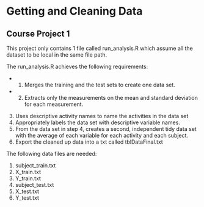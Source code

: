 # Getting and Cleaning Data #

## Course Project 1 ##

This project only contains 1 file called run_analysis.R which assume all the dataset to be local in the same file path.

The run_analysis.R achieves the following requirements:
* 1. Merges the training and the test sets to create one data set.
* 2. Extracts only the measurements on the mean and standard deviation for each measurement. 
3. Uses descriptive activity names to name the activities in the data set
4. Appropriately labels the data set with descriptive variable names. 
5. From the data set in step 4, creates a second, independent tidy data set with the average of each variable for each activity and each subject.
6. Export the cleaned up data into a txt called tblDataFinal.txt

The following data files are needed:
1. subject_train.txt
2. X_train.txt
3. Y_train.txt
4. subject_test.txt
5. X_test.txt
5. Y_test.txt
 